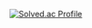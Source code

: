 [![Solved.ac Profile](http://mazassumnida.wtf/api/v2/generate_badge?boj=showwoonggical)](https://solved.ac/showwoonggical/)

